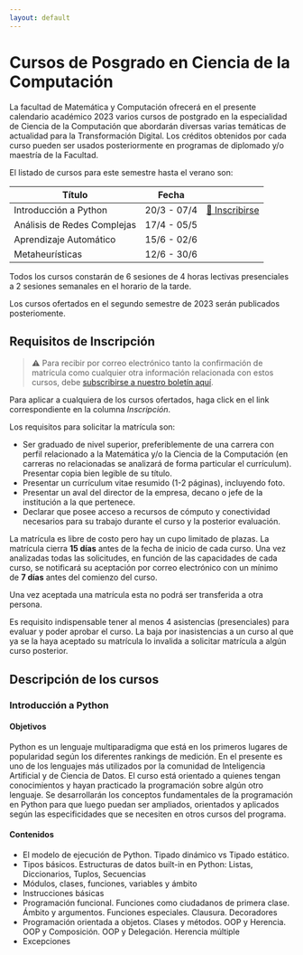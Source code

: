 ```yaml
---
layout: default
---
```



# Cursos de Posgrado en Ciencia de la Computación

La facultad de Matemática y Computación ofrecerá en el presente calendario académico 2023 varios cursos de postgrado en la especialidad de Ciencia de la Computación que abordarán diversas varias temáticas de actualidad para la Transformación Digital.
Los créditos obtenidos por cada curso pueden ser usados posteriormente en programas de diplomado y/o maestría de la Facultad.

El listado de cursos para este semestre hasta el verano son:

| Título | Fecha |  |
|--------|-------|-------------|
| Introducción a Python | 20/3 - 07/4 | [📝 Inscribirse](https://forms.gle/AaqR4XeLzXKv1SfY8) |
| Análisis de Redes Complejas | 17/4 - 05/5 | |
| Aprendizaje Automático | 15/6 - 02/6 | |
| Metaheurísticas | 12/6 - 30/6 | |

Todos los cursos constarán de 6 sesiones de 4 horas lectivas presenciales a 2 sesiones semanales en el horario de la tarde.

Los cursos ofertados en el segundo semestre de 2023 serán publicados posteriomente.

## Requisitos de Inscripción

> ⚠️ Para recibir por correo electrónico tanto la confirmación de matrícula como cualquier otra información relacionada con estos cursos, debe [subscribirse a nuestro boletín aquí](https://matcom.substack.com?sd=pf).

Para aplicar a cualquiera de los cursos ofertados, haga click en el link correspondiente en la columna *Inscripción*.

Los requisitos para solicitar la matrícula son:

- Ser graduado de nivel superior, preferiblemente de una carrera con perfil relacionado a la Matemática y/o la Ciencia de la Computación (en carreras no relacionadas se analizará de forma particular el currículum). Presentar copia bien legible de su título.
- Presentar un currículum vitae resumido (1-2 páginas), incluyendo foto.
- Presentar un aval del director de la empresa, decano o jefe de la institución a la que pertenece.
- Declarar que posee acceso a recursos de cómputo y conectividad necesarios para su trabajo durante el curso y la posterior evaluación.

La matrícula es libre de costo pero hay un cupo limitado de plazas. La matrícula cierra **15 días** antes de la fecha de inicio de cada curso. Una vez analizadas todas las solicitudes, en función de las capacidades de cada curso, se notificará su aceptación por correo electrónico con un mínimo de **7 días** antes del comienzo del curso.


Una vez aceptada una matrícula esta no podrá ser transferida a otra persona.

Es requisito indispensable tener al menos 4 asistencias (presenciales) para evaluar y poder aprobar el curso. La baja por inasistencias a un curso al que ya se la haya aceptado su matrícula lo invalida a solicitar matrícula a algún curso posterior.

## Descripción de los cursos

### Introducción a Python

#### Objetivos

Python es un lenguaje multiparadigma que está en los primeros lugares de popularidad según los diferentes rankings de medición. En el presente es uno de los lenguajes más utilizados por la comunidad de Inteligencia Artificial y de Ciencia de Datos.
El curso está orientado a quienes tengan conocimientos y hayan practicado la programación sobre algún otro lenguaje.
Se desarrollarán los conceptos fundamentales de la programación en Python para que luego puedan ser ampliados, orientados y aplicados según las especificidades que se necesiten en otros cursos del programa.

#### Contenidos

- El modelo de ejecución de Python. Tipado dinámico vs Tipado estático.
- Tipos básicos. Estructuras de datos built-in en Python: Listas, Diccionarios, Tuplos, Secuencias
- Módulos, clases, funciones, variables y ámbito
- Instrucciones básicas
- Programación funcional. Funciones como ciudadanos de primera clase. Ámbito y argumentos. Funciones especiales. Clausura. Decoradores
- Programación orientada a objetos. Clases y métodos. OOP y Herencia. OOP y Composición. OOP y Delegación. Herencia múltiple
- Excepciones
